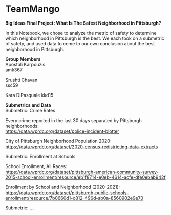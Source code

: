 # TeamMango

**Big Ideas Final Project: What Is The Safest Neighborhood in Pittsburgh?**

In this Notebook, we chose to analyze the metric of safety to determine which neighborhood in Pittsburgh is the best. We each took on a submetric of safety, and used data to come to our own conclusion about the best neighborhood in Pittsburgh. 

**Group Members**      
Apostoli Karpouzis  
amk367

Srushti Chavan  
ssc59

Kara DiPasquale
kkd15

**Submetrics and Data**   
Submetric: Crime Rates

Every crime reported in the last 30 days separated by Pittsburgh neighborhoods:   
https://data.wprdc.org/dataset/police-incident-blotter 

City of Pittsburgh Neighborhood Population 2020:  
https://data.wprdc.org/dataset/2020-census-redistricting-data-extracts 

Submetric: Enrollment at Schools

School Enrollment, All Races:   
https://data.wprdc.org/dataset/pittsburgh-american-community-survey-2015-school-enrollment/resource/eb1f8714-e0eb-4614-acfe-dfe0ebab942f

Enrollment by School and Neighborhood (2020-2021):   
https://data.wprdc.org/dataset/pittsburgh-public-schools-enrollment/resource/7b0660d1-c812-496d-ab0a-8560902e9e70


Submetric: ....
